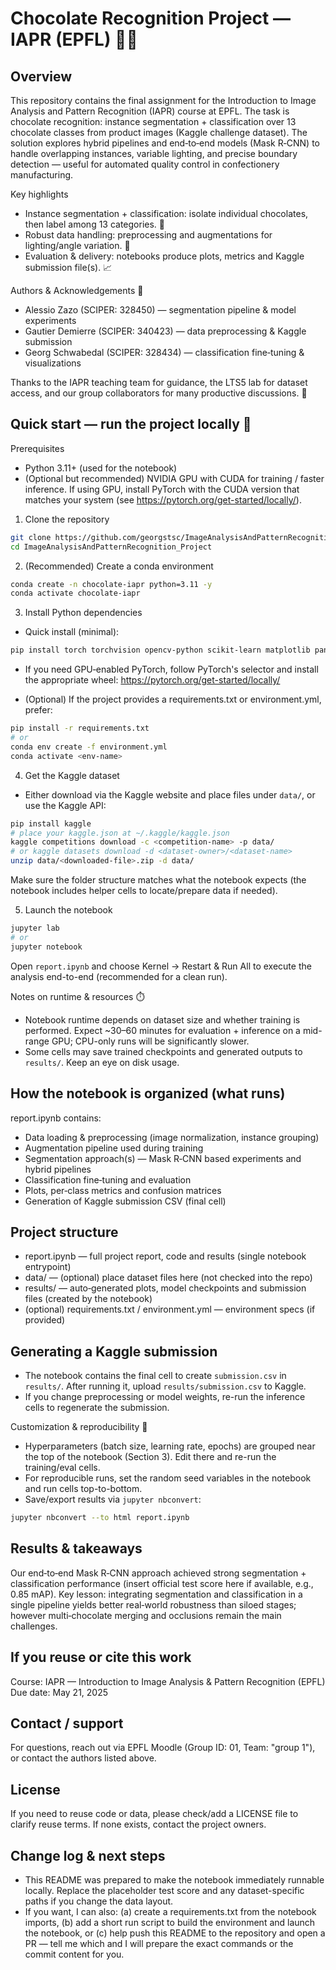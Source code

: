 # Chocolate Recognition Project — IAPR (EPFL) 🍫🔬

Overview
--------
This repository contains the final assignment for the Introduction to Image Analysis and Pattern Recognition (IAPR) course at EPFL. The task is chocolate recognition: instance segmentation + classification over 13 chocolate classes from product images (Kaggle challenge dataset). The solution explores hybrid pipelines and end‑to‑end models (Mask R‑CNN) to handle overlapping instances, variable lighting, and precise boundary detection — useful for automated quality control in confectionery manufacturing.

Key highlights
- Instance segmentation + classification: isolate individual chocolates, then label among 13 categories. 🧩
- Robust data handling: preprocessing and augmentations for lighting/angle variation. 🔄
- Evaluation & delivery: notebooks produce plots, metrics and Kaggle submission file(s). 📈

Authors & Acknowledgements 🙏
- Alessio Zazo (SCIPER: 328450) — segmentation pipeline & model experiments  
- Gautier Demierre (SCIPER: 340423) — data preprocessing & Kaggle submission  
- Georg Schwabedal (SCIPER: 328434) — classification fine‑tuning & visualizations

Thanks to the IAPR teaching team for guidance, the LTS5 lab for dataset access, and our group collaborators for many productive discussions. 💙

Quick start — run the project locally 🚀
--------------------------------------
Prerequisites
- Python 3.11+ (used for the notebook)  
- (Optional but recommended) NVIDIA GPU with CUDA for training / faster inference. If using GPU, install PyTorch with the CUDA version that matches your system (see https://pytorch.org/get-started/locally/).

1) Clone the repository
```bash
git clone https://github.com/georgstsc/ImageAnalysisAndPatternRecognition_Project.git
cd ImageAnalysisAndPatternRecognition_Project
```

2) (Recommended) Create a conda environment
```bash
conda create -n chocolate-iapr python=3.11 -y
conda activate chocolate-iapr
```

3) Install Python dependencies
- Quick install (minimal):
```bash
pip install torch torchvision opencv-python scikit-learn matplotlib pandas numpy jupyterlab
```
- If you need GPU‑enabled PyTorch, follow PyTorch's selector and install the appropriate wheel:
https://pytorch.org/get-started/locally/

- (Optional) If the project provides a requirements.txt or environment.yml, prefer:
```bash
pip install -r requirements.txt
# or
conda env create -f environment.yml
conda activate <env-name>
```

4) Get the Kaggle dataset
- Either download via the Kaggle website and place files under `data/`, or use the Kaggle API:
```bash
pip install kaggle
# place your kaggle.json at ~/.kaggle/kaggle.json
kaggle competitions download -c <competition-name> -p data/
# or kaggle datasets download -d <dataset-owner>/<dataset-name>
unzip data/<downloaded-file>.zip -d data/
```
Make sure the folder structure matches what the notebook expects (the notebook includes helper cells to locate/prepare data if needed).

5) Launch the notebook
```bash
jupyter lab
# or
jupyter notebook
```
Open `report.ipynb` and choose Kernel → Restart & Run All to execute the analysis end-to-end (recommended for a clean run).

Notes on runtime & resources ⏱️
- Notebook runtime depends on dataset size and whether training is performed. Expect ~30–60 minutes for evaluation + inference on a mid-range GPU; CPU-only runs will be significantly slower.
- Some cells may save trained checkpoints and generated outputs to `results/`. Keep an eye on disk usage.

How the notebook is organized (what runs)
----------------------------------------
report.ipynb contains:
- Data loading & preprocessing (image normalization, instance grouping)
- Augmentation pipeline used during training
- Segmentation approach(s) — Mask R‑CNN based experiments and hybrid pipelines
- Classification fine‑tuning and evaluation
- Plots, per‑class metrics and confusion matrices
- Generation of Kaggle submission CSV (final cell)

Project structure
-----------------
- report.ipynb — full project report, code and results (single notebook entrypoint)  
- data/ — (optional) place dataset files here (not checked into the repo)  
- results/ — auto‑generated plots, model checkpoints and submission files (created by the notebook)  
- (optional) requirements.txt / environment.yml — environment specs (if provided)

Generating a Kaggle submission
-----------------------------
- The notebook contains the final cell to create `submission.csv` in `results/`. After running it, upload `results/submission.csv` to Kaggle.
- If you change preprocessing or model weights, re-run the inference cells to regenerate the submission.

Customization & reproducibility 🔧
- Hyperparameters (batch size, learning rate, epochs) are grouped near the top of the notebook (Section 3). Edit there and re-run the training/eval cells.
- For reproducible runs, set the random seed variables in the notebook and run cells top-to-bottom.
- Save/export results via `jupyter nbconvert`:
```bash
jupyter nbconvert --to html report.ipynb
```

Results & takeaways
-------------------
Our end‑to‑end Mask R‑CNN approach achieved strong segmentation + classification performance (insert official test score here if available, e.g., 0.85 mAP). Key lesson: integrating segmentation and classification in a single pipeline yields better real‑world robustness than siloed stages; however multi‑chocolate merging and occlusions remain the main challenges.

If you reuse or cite this work
------------------------------
Course: IAPR — Introduction to Image Analysis & Pattern Recognition (EPFL)  
Due date: May 21, 2025

Contact / support
-----------------
For questions, reach out via EPFL Moodle (Group ID: 01, Team: "group 1"), or contact the authors listed above.

License
-------
If you need to reuse code or data, please check/add a LICENSE file to clarify reuse terms. If none exists, contact the project owners.

Change log & next steps
-----------------------
- This README was prepared to make the notebook immediately runnable locally. Replace the placeholder test score and any dataset-specific paths if you change the data layout.
- If you want, I can also: (a) create a requirements.txt from the notebook imports, (b) add a short run script to build the environment and launch the notebook, or (c) help push this README to the repository and open a PR — tell me which and I will prepare the exact commands or the commit content for you.
